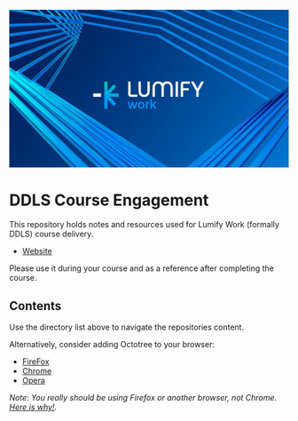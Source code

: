![DDLSLogo](_images/Lumify_work.png)
# DDLS Course Engagement

This repository holds notes and resources used for Lumify Work (formally DDLS) course delivery.
* [Website](https://www.lumifywork.com.au)

Please use it during your course and as a reference after completing the course.

## Contents

Use the directory list above to navigate the repositories content.

Alternatively, consider adding Octotree to your browser:

* [FireFox](https://addons.mozilla.org/en-US/firefox/addon/octotree/)
* [Chrome](https://chrome.google.com/webstore/detail/octotree/bkhaagjahfmjljalopjnoealnfndnagc)
* [Opera](https://addons.opera.com/en/extensions/details/octotree/)

_Note: You really should be using Firefox or another browser, not Chrome. [Here is why!](Internet/Firefox.md)._
